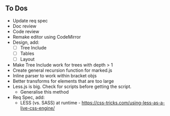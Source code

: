 ## To Dos

- Update req spec
- Doc review
- Code review
- Remake editor using CodeMirror
- Design, add:
    - [ ] Tree Include
    - [ ] Tables
    - [ ] Layout
- Make Tree Include work for trees with depth > 1
- Create general recursion function for marked.js
- Inline parser to work within bracket objs
- Better transforms for elements that are too large
- Less.js is big. Check for scripts before getting the script.
    - Generalise this method
- Req Spec, add:
    - LESS (vs. SASS) at runtime - https://css-tricks.com/using-less-as-a-live-css-engine/